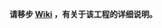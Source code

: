 **请移步 [Wiki](https://github.com/luoyuoki/okistock/wiki/%E8%8C%89%E8%8E%89%E8%82%A1%E4%BB%8E-0-%E5%88%B0-1) ，有关于该工程的详细说明。**
